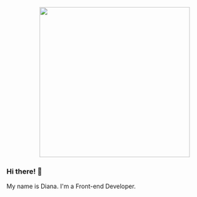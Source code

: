 <div align="center">
  <img src="https://media4.giphy.com/media/v1.Y2lkPTc5MGI3NjExeHY4dndxd2NocDYwMGI1MGl4bzM2aGhuYjY4MHlpOXlybmJvYW1mMyZlcD12MV9pbnRlcm5hbF9naWZfYnlfaWQmY3Q9Zw/hpXdHPfFI5wTABdDx9/giphy.gif" width="350"/> 
</div>

<div>
  <h3>Hi there! 👋</h3>
  <p> My name is Diana. I'm a Front-end Developer. </p>
</div>




<!--
**TinyMan66/TinyMan66** is a ✨ _special_ ✨ repository because its `README.md` (this file) appears on your GitHub profile.

Here are some ideas to get you started:

- 🔭 I’m currently working on ...
- 🌱 I’m currently learning ...
- 👯 I’m looking to collaborate on ...
- 🤔 I’m looking for help with ...
- 💬 Ask me about ...
- 📫 How to reach me: ...
- 😄 Pronouns: ...
- ⚡ Fun fact: ...
-->
